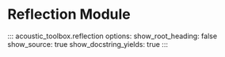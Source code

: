 # Reflection Module

::: acoustic_toolbox.reflection
    options:
        show_root_heading: false
        show_source: true
        show_docstring_yields: true
:::
